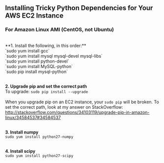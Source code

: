 ## Installing Tricky Python Dependencies for Your AWS EC2 Instance
### For Amazon Linux AMI (CentOS, not Ubuntu)
<br>
**1. Install the following, in this order:**<br>
`sudo yum install gcc` <br>
`sudo yum install mysql mysql-devel mysql-libs` <br>
`sudo yum install python-devel` <br>
`sudo yum install MySQL-python` <br>
`sudo pip install mysql-python` <br><br>

**2. Upgrade pip and set the correct path** <br>
To upgrade: `sudo pip install --upgrade` <br><br>
When you upgrade pip on an EC2 instance, your `sudo pip` will be broken. To set the correct path, look at my answer on StackOverflow: http://stackoverflow.com/questions/34103119/upgrade-pip-in-amazon-linux/34584537#34584537 <br><br>

**3. Install numpy** <br>
`sudo yum install python27-numpy`<br><br>

**4. Install scipy** <br>
`sudo yum install python27-scipy` <br><br>

